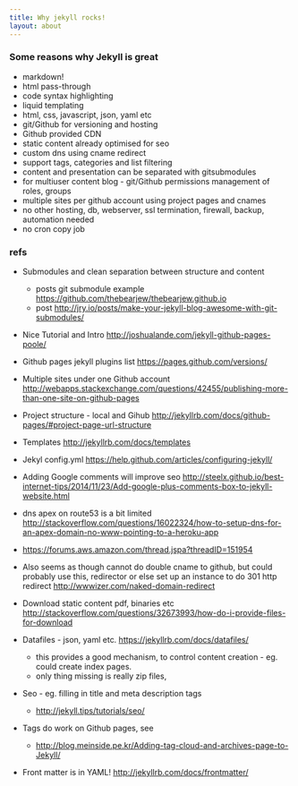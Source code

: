 ```yaml
---
title: Why jekyll rocks!
layout: about
---
```


### Some reasons why Jekyll is great

- markdown!
- html pass-through
- code syntax highlighting
- liquid templating
- html, css, javascript, json, yaml etc
- git/Github for versioning and hosting
- Github provided CDN
- static content already optimised for seo
- custom dns using cname redirect
- support tags, categories and list filtering
- content and presentation can be separated with gitsubmodules
- for multiuser content blog - git/Github permissions management of roles, groups
- multiple sites per github account using project pages and cnames
- no other hosting, db, webserver, ssl termination, firewall, backup, automation needed
- no cron copy job

### refs

- Submodules and clean separation between structure and content
  - posts git submodule example <https://github.com/thebearjew/thebearjew.github.io>
  - post <http://jry.io/posts/make-your-jekyll-blog-awesome-with-git-submodules/>

- Nice Tutorial and Intro
  <http://joshualande.com/jekyll-github-pages-poole/>

- Github pages jekyll plugins list
  <https://pages.github.com/versions/>

- Multiple sites under one Github account
  <http://webapps.stackexchange.com/questions/42455/publishing-more-than-one-site-on-github-pages>

- Project structure - local and Gihub
  <http://jekyllrb.com/docs/github-pages/#project-page-url-structure>

- Templates
  <http://jekyllrb.com/docs/templates>

- Jekyl config.yml
  <https://help.github.com/articles/configuring-jekyll/>

- Adding Google comments will improve seo
  <http://steelx.github.io/best-internet-tips/2014/11/23/Add-google-plus-comments-box-to-jekyll-website.html>

- dns apex on route53 is a bit limited
  <http://stackoverflow.com/questions/16022324/how-to-setup-dns-for-an-apex-domain-no-www-pointing-to-a-heroku-app>

- <https://forums.aws.amazon.com/thread.jspa?threadID=151954>

- Also seems as though cannot do double cname to github, but could probably use this, redirector
  or else set up an instance to do 301 http redirect
  <http://wwwizer.com/naked-domain-redirect>

- Download static content pdf, binaries etc
  <http://stackoverflow.com/questions/32673993/how-do-i-provide-files-for-download>

- Datafiles - json, yaml etc.
  <https://jekyllrb.com/docs/datafiles/>
  - this provides a good mechanism, to control content creation - eg. could create index pages.
  - only thing missing is really zip files,

- Seo - eg. filling in title and meta description tags
  - <http://jekyll.tips/tutorials/seo/>

- Tags do work on Github pages, see
  - <http://blog.meinside.pe.kr/Adding-tag-cloud-and-archives-page-to-Jekyll/>

- Front matter is in YAML!
  <http://jekyllrb.com/docs/frontmatter/>
